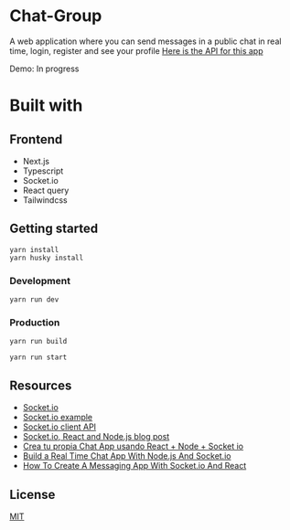 # Chat-Group

A web application where you can send messages in a public chat in real time, login, register and see your profile [Here is the API for this app](https://github.com/rogeliosamuel621/Chat-Group-API)

Demo: In progress

<!-- ![Project screenshot](./docs/screenshot.png 'Project screenshot') -->

# Built with

## Frontend

- Next.js
- Typescript
- Socket.io
- React query
- Tailwindcss

## Getting started

```
yarn install
yarn husky install
```

### Development

```
yarn run dev
```

### Production

```
yarn run build

yarn run start
```

## Resources

- [Socket.io](https://socket.io/)
- [Socket.io example](https://socket.io/get-started/chat/)
- [Socket.io client API](https://socket.io/docs/client-api/)
- [Socket.io, React and Node.js blog post](https://www.valentinog.com/blog/socket-react/)
- [Crea tu propia Chat App usando React + Node + Socket io](https://www.youtube.com/watch?v=mEr9lt5mG9A)
- [Build a Real Time Chat App With Node.js And Socket.io](https://www.youtube.com/watch?v=rxzOqP9YwmM&t=25s)
- [How To Create A Messaging App With Socket.io And React](https://www.youtube.com/watch?v=tBr-PybP_9c&t=829s)

## License

[MIT](https://choosealicense.com/licenses/mit/)

